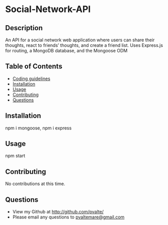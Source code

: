 # Social-Network-API


## Description

An API for a social network web application where users can share their thoughts, react to friends’ thoughts, and create a friend list. Uses Express.js for routing, a MongoDB database, and the Mongoose ODM

## Table of Contents

* [Coding guidelines](https://github.com/microsoft/vscode/wiki/Coding-Guidelines)
* [Installation](#Installation)
* [Usage](#Usage)
* [Contributing](#Contributing)
* [Questions](#Questions)

## Installation

npm i mongoose, npm i express
    
## Usage

npm start
    
## Contributing

No contributions at this time.
    
        
## Questions

* View my Github at http://github.com/pvalte/
* Please email any questions to pvaltemare@gmail.com
